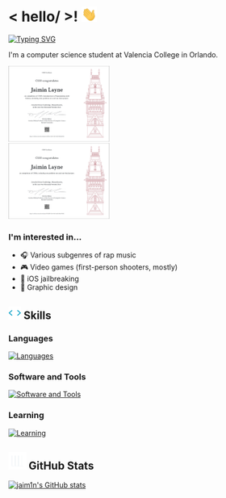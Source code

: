 # < hello/ >! <img src = "assets/wave.gif" width = 30px>
[![Typing SVG](https://readme-typing-svg.demolab.com?font=Fira+Code&duration=3500&pause=1000&color=EEEEEE&width=435&lines=my+name+is+jaimin;i+practice+coding%2C;cybersecurity%2C;and+other+things)](https://git.io/typing-svg)

I'm a computer science student at Valencia College in Orlando.

<div class="column">
  <img src="https://github.com/jaim1n/jaim1n.github.io/blob/main/assets/certificates/CS50P.png?raw=true" alt="CS50P Certificate" width="200" height="150"/>
</div>
<div class="column">
  <img src="https://github.com/jaim1n/jaim1n.github.io/blob/main/assets/certificates/CS50x.png?raw=true" alt="CS50x Certificate" width="200" height="150"/>
</div>

### I'm interested in...
- :headphones: Various subgenres of rap music
- :video_game: Video games (first-person shooters, mostly)
- :iphone: iOS jailbreaking
- :art: Graphic design

## <img src="assets/skills.gif" width ="25"><b> Skills</b>

### Languages
[![Languages](https://skillicons.dev/icons?i=python,html,md)](https://skillicons.dev)

### Software and Tools
[![Software and Tools](https://skillicons.dev/icons?i=visualstudio,git,kali,ps)](https://skillicons.dev)

### Learning
[![Learning](https://skillicons.dev/icons?i=c,cpp,css,js,lua)](https://skillicons.dev)

## <img src="assets/stats.gif" width="35"><b> GitHub Stats</b>

[![jaim1n's GitHub stats](https://github-readme-stats.vercel.app/api?username=jaim1n)](https://github.com/jaim1n/github-readme-stats)
